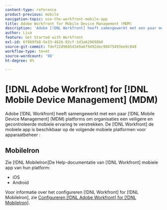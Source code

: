 ```yaml
---
content-type: reference
product-previous: mobile
navigation-topic: use-the-workfront-mobile-app
title: Adobe Workfront for Mobile Device Management (MDM)
description: 'Adobe [!DNL Workfront] heeft samengewerkt met een paar mobiele platforms van het Beheer van het Apparaat (MDM) om organisaties een veiligere en gecontroleerde mobiele ervaring te verstrekken. De mobiele app van Workfront is beschikbaar op de volgende mobiele platformen voor apparaatbeheer: BEWERK ME.'
author: Lisa
feature: Get Started with Workfront
exl-id: 6f989fb8-5e33-4626-92cf-1d3a629698b0
source-git-commit: fdef22d9685d349a6f9492dec98475493ee9c048
workflow-type: tm+mt
source-wordcount: '98'
ht-degree: 0%

---
```


# [!DNL Adobe Workfront] for [!DNL Mobile Device Management] (MDM)

Adobe [!DNL Workfront] heeft samengewerkt met een paar [!DNL Mobile Device Management] (MDM) platforms om organisaties een veiligere en gecontroleerde mobiele ervaring te verstrekken. De [!DNL Workfront] de mobiele app is beschikbaar op de volgende mobiele platformen voor apparaatbeheer :

## MobileIron

Zie [!DNL MobileIron]De Help-documentatie van [!DNL Workfront] mobiele app van hun platform:

* iOS
* Android

Voor informatie over het configureren [!DNL Workfront] for [!DNL MobileIron], zie [Configureren [!DNL Adobe Workfront] for [!DNL MobileIron]](../../../workfront-basics/mobile-apps/using-the-workfront-mobile-app/wf-mobileiron-configs.md).

<!--
<h2 data-mc-conditions="QuicksilverOrClassic.Draft mode">Blackberry Dynamics</h2>
-->

<!--
<p data-mc-conditions="QuicksilverOrClassic.Draft mode">See Blackberry Dynamics' help documentation to install the Workfront mobile app from their platform:</p>
-->

<!--
<ul data-mc-conditions="QuicksilverOrClassic.Draft mode">
<li>iOS</li>
<li>Android</li>
</ul>
-->
